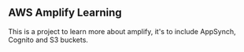 ## AWS Amplify Learning

This is a project to learn more about amplify, it's to include AppSynch, Cognito and S3 buckets.
